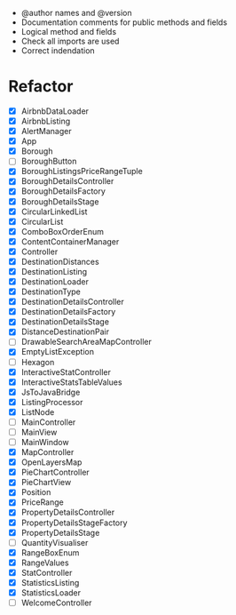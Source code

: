 - @author names and @version
- Documentation comments for public methods and fields
- Logical method and fields
- Check all imports are used
- Correct indendation

# Refactor

- [x] AirbnbDataLoader
- [x] AirbnbListing
- [x] AlertManager
- [x] App
- [x] Borough
- [ ] BoroughButton
- [x] BoroughListingsPriceRangeTuple
- [x] BoroughDetailsController
- [x] BoroughDetailsFactory
- [x] BoroughDetailsStage
- [x] CircularLinkedList
- [x] CircularList
- [x] ComboBoxOrderEnum
- [x] ContentContainerManager
- [x] Controller
- [x] DestinationDistances
- [x] DestinationListing
- [x] DestinationLoader
- [x] DestinationType
- [x] DestinationDetailsController
- [x] DestinationDetailsFactory
- [x] DestinationDetailsStage
- [x] DistanceDestinationPair
- [ ] DrawableSearchAreaMapController
- [x] EmptyListException
- [ ] Hexagon
- [x] InteractiveStatController
- [x] InteractiveStatsTableValues
- [x] JsToJavaBridge
- [x] ListingProcessor
- [x] ListNode
- [ ] MainController
- [ ] MainView
- [ ] MainWindow
- [x] MapController
- [x] OpenLayersMap
- [x] PieChartController
- [x] PieChartView
- [x] Position
- [x] PriceRange
- [x] PropertyDetailsController
- [x] PropertyDetailsStageFactory
- [x] PropertyDetailsStage
- [ ] QuantityVisualiser
- [x] RangeBoxEnum
- [x] RangeValues
- [x] StatController
- [x] StatisticsListing
- [x] StatisticsLoader
- [ ] WelcomeController
